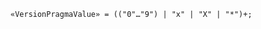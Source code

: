 <!-- This file is generated automatically by infrastructure scripts. Please don't edit by hand. -->

```{ .ebnf .slang-ebnf #VersionPragmaValue }
«VersionPragmaValue» = (("0"…"9") | "x" | "X" | "*")+;
```
